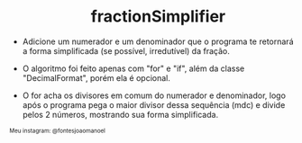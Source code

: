 <!DOCTYPE html>
<html>
<head>
	<meta charset="utf-8">
</head>
<body>
<ul>
<h1 align="center"> fractionSimplifier </h1></li>
<li><p align="justify"> Adicione um numerador e um denominador que o programa te retornará a forma simplificada (se possível, irredutível) da fração.</p></li>
<li><p align="justify" style="text-align: left;">O algoritmo foi feito apenas com "for" e "if", além da classe "DecimalFormat", porém ela é opcional. </p></li>
<li><p align="justify" style="text-align: left;">O for acha os divisores em comum do numerador e denominador, logo após o programa pega o maior divisor dessa sequência (mdc) e divide pelos 2 números, mostrando sua forma simplificada. </p></li>
</ul>
<p style="font-size: 10px;">Meu instagram: @fontesjoaomanoel</p>
</body>
</html>
